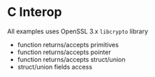 # C Interop

All examples uses OpenSSL 3.x `libcrypto` library

* function returns/accepts primitives
* function returns/accepts pointer
* function returns/accepts struct/union
* struct/union fields access

